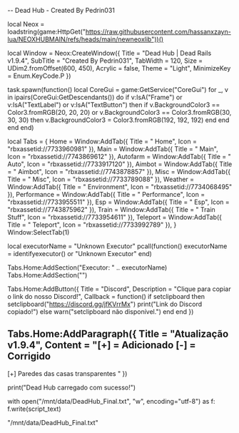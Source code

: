 -- Dead Hub - Created By Pedrin031

local Neox = loadstring(game:HttpGet("https://raw.githubusercontent.com/hassanxzayn-lua/NEOXHUBMAIN/refs/heads/main/newneoxlib"))()

local Window = Neox:CreateWindow({
    Title = "Dead Hub | Dead Rails v1.9.4",
    SubTitle = "Created By Pedrin031",
    TabWidth = 120,
    Size = UDim2.fromOffset(600, 450),
    Acrylic = false,
    Theme = "Light",
    MinimizeKey = Enum.KeyCode.P
})

task.spawn(function()
    local CoreGui = game:GetService("CoreGui")
    for _, v in ipairs(CoreGui:GetDescendants()) do
        if v:IsA("Frame") or v:IsA("TextLabel") or v:IsA("TextButton") then
            if v.BackgroundColor3 == Color3.fromRGB(20, 20, 20) or v.BackgroundColor3 == Color3.fromRGB(30, 30, 30) then
                v.BackgroundColor3 = Color3.fromRGB(192, 192, 192)
            end
        end
    end
end)

local Tabs = {
    Home = Window:AddTab({ Title = " Home", Icon = "rbxassetid://7733960981" }),
    Main = Window:AddTab({ Title = " Main", Icon = "rbxassetid://7743869612" }),
    Autofarm = Window:AddTab({ Title = " Auto", Icon = "rbxassetid://7733917120" }),
    Aimbot = Window:AddTab({ Title = " Aimbot", Icon = "rbxassetid://7743878857" }),
    Misc = Window:AddTab({ Title = " Misc", Icon = "rbxassetid://7733789088" }),
    Weather = Window:AddTab({ Title = " Environment", Icon = "rbxassetid://7734068495" }),
    Performance = Window:AddTab({ Title = " Performance", Icon = "rbxassetid://7733955511" }),
    Esp = Window:AddTab({ Title = " Esp", Icon = "rbxassetid://7743875962" }),
    Train = Window:AddTab({ Title = " Train Stuff", Icon = "rbxassetid://7733954611" }),
    Teleport = Window:AddTab({ Title = " Teleport", Icon = "rbxassetid://7733992789" }),
}
Window:SelectTab(1)

local executorName = "Unknown Executor"
pcall(function()
    executorName = identifyexecutor() or "Unknown Executor"
end)

Tabs.Home:AddSection("Executor: " .. executorName)
Tabs.Home:AddSection("")

Tabs.Home:AddButton({
    Title = "Discord",
    Description = "Clique para copiar o link do nosso Discord!",
    Callback = function()
        if setclipboard then
            setclipboard("https://discord.gg/jfKVrrMx")
            print("Link do Discord copiado!")
        else
            warn("setclipboard não disponível.")
        end
    end
})

Tabs.Home:AddParagraph({
    Title = "Atualização v1.9.4",
    Content = "[+] = Adicionado     [-] = Corrigido
-----------------------------
[+] Paredes das casas transparentes
"
})

print("Dead Hub carregado com sucesso!")

with open("/mnt/data/DeadHub_Final.txt", "w", encoding="utf-8") as f:
    f.write(script_text)

"/mnt/data/DeadHub_Final.txt"
